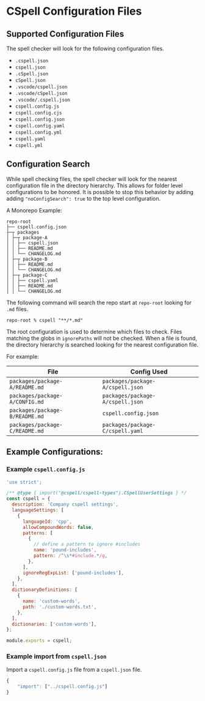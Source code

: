 # CSpell Configuration Files

## Supported Configuration Files

The spell checker will look for the following configuration files.

- `.cspell.json`
- `cspell.json`
- `.cSpell.json`
- `cSpell.json`
- `.vscode/cspell.json`
- `.vscode/cSpell.json`
- `.vscode/.cspell.json`
- `cspell.config.js`
- `cspell.config.cjs`
- `cspell.config.json`
- `cspell.config.yaml`
- `cspell.config.yml`
- `cspell.yaml`
- `cspell.yml`

## Configuration Search

While spell checking files, the spell checker will look for the nearest configuration file in the directory hierarchy.
This allows for folder level configurations to be honored.
It is possible to stop this behavior by adding adding `"noConfigSearch": true` to the top level configuration.

A Monorepo Example:

```
repo-root
├── cspell.config.json
├─┬ packages
│ ├─┬ package-A
│ │ ├── cspell.json
│ │ ├── README.md
│ │ └── CHANGELOG.md
│ ├─┬ package-B
│ │ ├── README.md
│ │ └── CHANGELOG.md
│ ├─┬ package-C
│ │ ├── cspell.yaml
│ │ ├── README.md
│ │ └── CHANGELOG.md
```

The following command will search the repo start at `repo-root` looking for `.md` files.

```
repo-root % cspell "**/*.md"
```

The root configuration is used to determine which files to check. Files matching the globs in `ignorePaths` will not be checked. When a file is found, the directory hierarchy is searched looking for the nearest configuration file.

For example:

| File                           | Config Used                      |
| ------------------------------ | -------------------------------- |
| `packages/package-A/README.md` | `packages/package-A/cspell.json` |
| `packages/package-A/CONFIG.md` | `packages/package-A/cspell.json` |
| `packages/package-B/README.md` | `cspell.config.json`             |
| `packages/package-C/README.md` | `packages/package-C/cspell.yaml` |

## Example Configurations:

### Example `cspell.config.js`

```javascript
'use strict';

/** @type { import("@cspell/cspell-types").CSpellUserSettings } */
const cspell = {
  description: 'Company cspell settings',
  languageSettings: [
    {
      languageId: 'cpp',
      allowCompoundWords: false,
      patterns: [
        {
          // define a pattern to ignore #includes
          name: 'pound-includes',
          pattern: /^\s*#include.*/g,
        },
      ],
      ignoreRegExpList: ['pound-includes'],
    },
  ],
  dictionaryDefinitions: [
    {
      name: 'custom-words',
      path: './custom-words.txt',
    },
  ],
  dictionaries: ['custom-words'],
};

module.exports = cspell;
```

### Example import from `cspell.json`

Import a `cspell.config.js` file from a `cspell.json` file.

```javascript
{
    "import": ["../cspell.config.js"]
}
```
